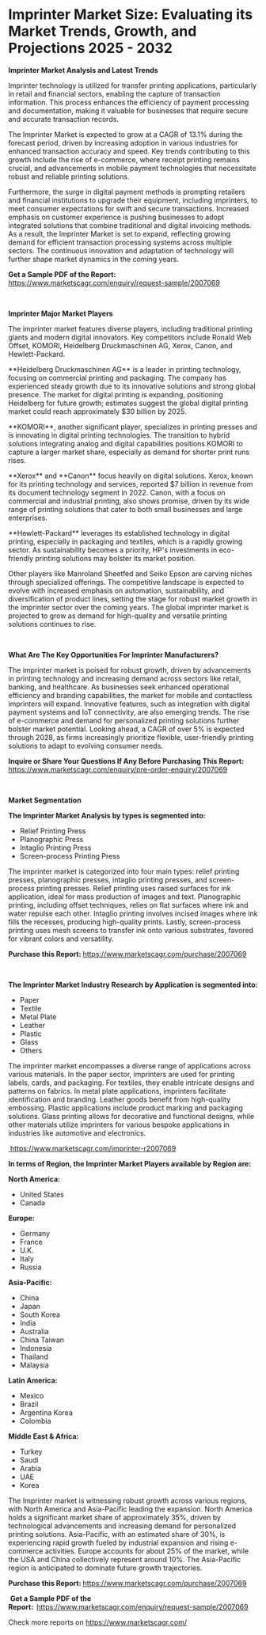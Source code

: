 <p><h1>Imprinter Market Size: Evaluating its Market Trends, Growth, and Projections 2025 - 2032</h1></p><p><strong>Imprinter Market Analysis and Latest Trends</strong></p>
<p><p>Imprinter technology is utilized for transfer printing applications, particularly in retail and financial sectors, enabling the capture of transaction information. This process enhances the efficiency of payment processing and documentation, making it valuable for businesses that require secure and accurate transaction records. </p><p>The Imprinter Market is expected to grow at a CAGR of 13.1% during the forecast period, driven by increasing adoption in various industries for enhanced transaction accuracy and speed. Key trends contributing to this growth include the rise of e-commerce, where receipt printing remains crucial, and advancements in mobile payment technologies that necessitate robust and reliable printing solutions. </p><p>Furthermore, the surge in digital payment methods is prompting retailers and financial institutions to upgrade their equipment, including imprinters, to meet consumer expectations for swift and secure transactions. Increased emphasis on customer experience is pushing businesses to adopt integrated solutions that combine traditional and digital invoicing methods. As a result, the Imprinter Market is set to expand, reflecting growing demand for efficient transaction processing systems across multiple sectors. The continuous innovation and adaptation of technology will further shape market dynamics in the coming years.</p></p>
<p><strong>Get a Sample PDF of the Report:&nbsp;</strong> <a href="https://www.marketscagr.com/enquiry/request-sample/2007069?utm_campaign=3575&utm_medium=2&utm_source=Github&utm_content=ia&utm_term=08042025&utm_id=imprinter">https://www.marketscagr.com/enquiry/request-sample/2007069</a></p>
<p>&nbsp;</p>
<p><strong>Imprinter Major Market Players</strong></p>
<p><p>The imprinter market features diverse players, including traditional printing giants and modern digital innovators. Key competitors include Ronald Web Offset, KOMORI, Heidelberg Druckmaschinen AG, Xerox, Canon, and Hewlett-Packard. </p><p>**Heidelberg Druckmaschinen AG** is a leader in printing technology, focusing on commercial printing and packaging. The company has experienced steady growth due to its innovative solutions and strong global presence. The market for digital printing is expanding, positioning Heidelberg for future growth; estimates suggest the global digital printing market could reach approximately $30 billion by 2025.</p><p>**KOMORI**, another significant player, specializes in printing presses and is innovating in digital printing technologies. The transition to hybrid solutions integrating analog and digital capabilities positions KOMORI to capture a larger market share, especially as demand for shorter print runs rises.</p><p>**Xerox** and **Canon** focus heavily on digital solutions. Xerox, known for its printing technology and services, reported $7 billion in revenue from its document technology segment in 2022. Canon, with a focus on commercial and industrial printing, also shows promise, driven by its wide range of printing solutions that cater to both small businesses and large enterprises. </p><p>**Hewlett-Packard** leverages its established technology in digital printing, especially in packaging and textiles, which is a rapidly growing sector. As sustainability becomes a priority, HP's investments in eco-friendly printing solutions may bolster its market position.</p><p>Other players like Manroland Sheetfed and Seiko Epson are carving niches through specialized offerings. The competitive landscape is expected to evolve with increased emphasis on automation, sustainability, and diversification of product lines, setting the stage for robust market growth in the imprinter sector over the coming years. The global imprinter market is projected to grow as demand for high-quality and versatile printing solutions continues to rise.</p></p>
<p>&nbsp;</p>
<p><strong>What Are The Key Opportunities For Imprinter Manufacturers?</strong></p>
<p><p>The imprinter market is poised for robust growth, driven by advancements in printing technology and increasing demand across sectors like retail, banking, and healthcare. As businesses seek enhanced operational efficiency and branding capabilities, the market for mobile and contactless imprinters will expand. Innovative features, such as integration with digital payment systems and IoT connectivity, are also emerging trends. The rise of e-commerce and demand for personalized printing solutions further bolster market potential. Looking ahead, a CAGR of over 5% is expected through 2028, as firms increasingly prioritize flexible, user-friendly printing solutions to adapt to evolving consumer needs.</p></p>
<p><strong>Inquire or Share Your Questions If Any Before Purchasing This Report:</strong> <a href="https://www.marketscagr.com/enquiry/pre-order-enquiry/2007069?utm_campaign=3575&utm_medium=2&utm_source=Github&utm_content=ia&utm_term=08042025&utm_id=imprinter">https://www.marketscagr.com/enquiry/pre-order-enquiry/2007069</a></p>
<p>&nbsp;</p>
<p><strong>Market Segmentation</strong></p>
<p><strong>The Imprinter Market Analysis by types is segmented into:</strong></p>
<p><ul><li>Relief Printing Press</li><li>Planographic Press</li><li>Intaglio Printing Press</li><li>Screen-process Printing Press</li></ul></p>
<p><p>The imprinter market is categorized into four main types: relief printing presses, planographic presses, intaglio printing presses, and screen-process printing presses. Relief printing uses raised surfaces for ink application, ideal for mass production of images and text. Planographic printing, including offset techniques, relies on flat surfaces where ink and water repulse each other. Intaglio printing involves incised images where ink fills the recesses, producing high-quality prints. Lastly, screen-process printing uses mesh screens to transfer ink onto various substrates, favored for vibrant colors and versatility.</p></p>
<p><strong>Purchase this Report:&nbsp;</strong><a href="https://www.marketscagr.com/purchase/2007069?utm_campaign=3575&utm_medium=2&utm_source=Github&utm_content=ia&utm_term=08042025&utm_id=imprinter">https://www.marketscagr.com/purchase/2007069</a></p>
<p>&nbsp;</p>
<p><strong>The Imprinter Market Industry Research by Application is segmented into:</strong></p>
<p><ul><li>Paper</li><li>Textile</li><li>Metal Plate</li><li>Leather</li><li>Plastic</li><li>Glass</li><li>Others</li></ul></p>
<p><p>The imprinter market encompasses a diverse range of applications across various materials. In the paper sector, imprinters are used for printing labels, cards, and packaging. For textiles, they enable intricate designs and patterns on fabrics. In metal plate applications, imprinters facilitate identification and branding. Leather goods benefit from high-quality embossing. Plastic applications include product marking and packaging solutions. Glass printing allows for decorative and functional designs, while other materials utilize imprinters for various bespoke applications in industries like automotive and electronics.</p></p>
<p><a href="https://www.marketscagr.com/imprinter-r2007069?utm_campaign=3575&utm_medium=2&utm_source=Github&utm_content=ia&utm_term=08042025&utm_id=imprinter">&nbsp;https://www.marketscagr.com/imprinter-r2007069</a></p>
<p><strong>In terms of Region, the Imprinter Market Players available by Region are:</strong></p>
<p>
    <p> <strong> North America: </strong>
        <ul>
            <li>United States</li>
            <li>Canada</li>
        </ul>
        </p> 
    <p> <strong> Europe: </strong>
        <ul>
            <li>Germany</li>
            <li>France</li>
            <li>U.K.</li>
            <li>Italy</li>
            <li>Russia</li>
        </ul>
        </p> 
    <p> <strong> Asia-Pacific: </strong>
        <ul>
            <li>China</li>
            <li>Japan</li>
            <li>South Korea</li>
            <li>India</li>
            <li>Australia</li>
            <li>China Taiwan</li>
            <li>Indonesia</li>
            <li>Thailand</li>
            <li>Malaysia</li>
        </ul>
        </p> 
    <p> <strong> Latin America: </strong>
        <ul>
            <li>Mexico</li>
            <li>Brazil</li>
            <li>Argentina Korea</li>
            <li>Colombia</li>
        </ul>
        </p> 
    <p> <strong> Middle East & Africa: </strong>
        <ul>
            <li>Turkey</li>
            <li>Saudi</li>
            <li>Arabia</li>
            <li>UAE</li>
            <li>Korea</li>
        </ul>
    </p>
    </p>
<p><p>The Imprinter market is witnessing robust growth across various regions, with North America and Asia-Pacific leading the expansion. North America holds a significant market share of approximately 35%, driven by technological advancements and increasing demand for personalized printing solutions. Asia-Pacific, with an estimated share of 30%, is experiencing rapid growth fueled by industrial expansion and rising e-commerce activities. Europe accounts for about 25% of the market, while the USA and China collectively represent around 10%. The Asia-Pacific region is anticipated to dominate future growth trajectories.</p></p>
<p><strong>Purchase this Report: </strong><a href="https://www.marketscagr.com/purchase/2007069?utm_campaign=3575&utm_medium=2&utm_source=Github&utm_content=ia&utm_term=08042025&utm_id=imprinter">https://www.marketscagr.com/purchase/2007069</a></p>
<p>&nbsp;<strong>Get a Sample PDF of the Report:&nbsp;&nbsp;</strong><a href="https://www.marketscagr.com/enquiry/request-sample/2007069?utm_campaign=3575&utm_medium=2&utm_source=Github&utm_content=ia&utm_term=08042025&utm_id=imprinter">https://www.marketscagr.com/enquiry/request-sample/2007069</a></p>
<p><strong></strong></p>
<p>Check more reports on <a href="https://www.marketscagr.com/?utm_campaign=3575&utm_medium=2&utm_source=Github&utm_content=ia&utm_term=08042025&utm_id=imprinter">https://www.marketscagr.com/</a></p>